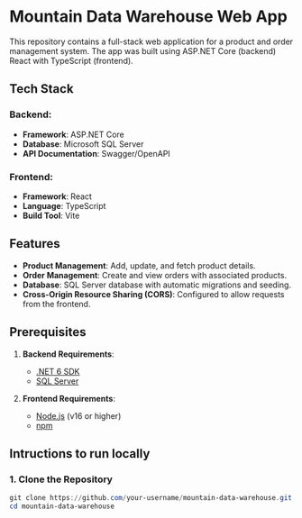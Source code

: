 # Mountain Data Warehouse Web App

This repository contains a full-stack web application for a product and order management system. The app was built using ASP.NET Core (backend) React with TypeScript (frontend).

## Tech Stack

### Backend:
- **Framework**: ASP.NET Core
- **Database**: Microsoft SQL Server
- **API Documentation**: Swagger/OpenAPI

### Frontend:
- **Framework**: React
- **Language**: TypeScript
- **Build Tool**: Vite


## Features

- **Product Management**: Add, update, and fetch product details.
- **Order Management**: Create and view orders with associated products.
- **Database**: SQL Server database with automatic migrations and seeding.
- **Cross-Origin Resource Sharing (CORS)**: Configured to allow requests from the frontend.


## Prerequisites

1. **Backend Requirements**:
   - [.NET 6 SDK](https://dotnet.microsoft.com/download/dotnet/6.0)
   - [SQL Server](https://www.microsoft.com/en-us/sql-server)

2. **Frontend Requirements**:
   - [Node.js](https://nodejs.org/) (v16 or higher)
   - [npm](https://www.npmjs.com/)


## Intructions to run locally

### 1. Clone the Repository
```powershell
git clone https://github.com/your-username/mountain-data-warehouse.git
cd mountain-data-warehouse
